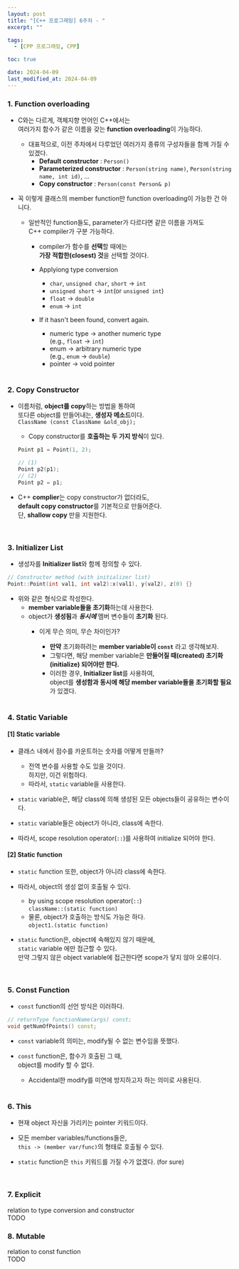 ```yaml
---
layout: post
title: "[C++ 프로그래밍] 6주차 - "
excerpt: ""

tags:
  - [CPP 프로그래밍, CPP]

toc: true

date: 2024-04-09
last_modified_at: 2024-04-09
---
```

### 1. Function overloading
- C와는 다르게, 객체지향 언어인 C++에서는  
여러가지 함수가 같은 이름을 갖는 **function overloading**이 가능하다.  
  - 대표적으로, 이전 주차에서 다루었던 여러가지 종류의 구성자들을 함께 가질 수 있겠다.  
    - **Default constructor** : `Person()`
    - **Parameterized constructor** : `Person(string name)`, `Person(string name, int id)`, ...
    - **Copy constructor** : `Person(const Person& p)`  

- 꼭 이렇게 클래스의 member function만 function overloading이 가능한 건 아니다.  
  - 일반적인 function들도, parameter가 다르다면 같은 이름을 가져도  
  C++ compiler가 구분 가능하다.  
    - compiler가 함수를 **선택**할 때에는  
    **가장 적합한(closest) 것**을 선택할 것이다.  
    - Applyiong type conversion  
      - `char`, `unsigned char`, `short` -> `int`
      - `unsigned short` -> `int`(or `unsigned int`)
      - `float` -> `double`
      - `enum` -> `int` 
    - If it hasn't been found, convert again.
      - numeric type -> another numeric type  
      (e.g., `float` -> `int`)
      - enum -> arbitrary numeric type  
      (e.g., `enum` -> `double`)
      - pointer -> void pointer  

      <br>

### 2. Copy Constructor
- 이름처럼, **object를 copy**하는 방법을 통하여  
또다른 object를 만들어내는, **생성자 메소드**이다.  
`ClassName (const ClassName &old_obj);`  

  - Copy constructor를 **호출하는 두 가지 방식**이 있다.  

  ```c++
  Point p1 = Point(1, 2);

  // (1)
  Point p2(p1);
  // (2)
  Point p2 = p1;
  ```  

- C++ **complier**는 copy constructor가 없더라도,  
**default copy constructor**를 기본적으로 만들어준다.  
단, **shallow copy** 만을 지원한다.  

<br>

### 3. Initializer List
- 생성자를 **Initializer list**와 함께 정의할 수 있다.  

```c++
// Constructor method (with initializer list)
Point::Point(int val1, int val2):x(val1), y(val2), z(0) {}
```

- 위와 같은 형식으로 작성한다.
  - **member variable들을 초기화**하는데 사용한다.  
  - object가 **생성됨**과 ***동시에*** 멤버 변수들이 **초기화** 된다.
    - 이게 무슨 의미, 무슨 차이인가?
      - **만약** 초기화하려는 **member variable이 `const`** 라고 생각해보자.  
      - 그렇다면, 해당 member variable은 **만들어질 때(created) 초기화(initialize) 되어야만 한다.**  
      - 이러한 경우, **Initializer list**를 사용하여,  
      object를 **생성함과 동시에 해당 member variable들을 초기화할 필요**가 있겠다.  

      <br>

### 4. Static Variable
#### [1] Static variable
- 클래스 내에서 점수를 카운트하는 숫자를 어떻게 만들까?  
  - 전역 변수를 사용할 수도 있을 것이다.  
  하지만, 이건 위험하다.  
  - 따라서, `static` variable을 사용한다.  

- `static` variable은, 해당 class에 의해 생성된 모든 objects들이 공유하는 변수이다.   
- `static` variable들은 object가 아니라, class에 속한다.  
- 따라서, scope resolution operator(`::`)를 사용하여 initialize 되어야 한다.  

#### [2] Static function
- `static` function 또한, object가 아니라 class에 속한다.  
- 따라서, object의 생성 없이 호출될 수 있다.  
  - by using scope resolution operator(`::`)  
  `className::(static function)`
  - 물론, object가 호출하는 방식도 가능은 하다.  
  `object1.(static function)`

- `static` function은, object에 속해있지 않기 때문에,  
`static` variable 에만 접근할 수 있다.  
만약 그렇지 않은 object variable에 접근한다면 scope가 닿지 않아 오류이다.  

<br>

### 5. Const Function
- `const` function의 선언 방식은 이러하다.  

```c++
// returnType functionName(args) const;
void getNumOfPoints() const;
```

- `const` variable의 의미는, modify될 수 없는 변수임을 뜻했다.  
- `const` function은, 함수가 호출된 그 때,  
object를 modify 할 수 없다.  
  - Accidental한 modify를 미연에 방지하고자 하는 의미로 사용된다.  

  <br>

### 6. This
- 현재 object 자신을 가리키는 pointer 키워드이다.  

- 모든 member variables/functions들은,  
`this -> (member var/func)`의 형태로 호출될 수 있다.  

- `static` function은 `this` 키워드를 가질 수가 없겠다. (for sure)  

<br>

### 7. Explicit
relation to type conversion and constructor  
TODO

### 8. Mutable
relation to const function  
TODO